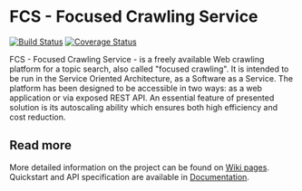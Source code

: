 FCS - Focused Crawling Service
===

[![Build Status](https://travis-ci.org/agh-glk/fcs.svg?branch=master)](https://travis-ci.org/agh-glk/fcs) [![Coverage Status](https://coveralls.io/repos/agh-glk/fcs/badge.png?branch=master)](https://coveralls.io/r/agh-glk/fcs?branch=master)

FCS - Focused Crawling Service - is a freely available Web crawling platform for a topic search, also called "focused crawling". It is intended to be run in the Service Oriented Architecture, as a Software as a Service. The platform has been designed to be accessible in two ways: as a web application or via exposed REST API. An essential feature of presented solution is its autoscaling ability which ensures both high efficiency and cost reduction.

Read more
---------

More detailed information on the project can be found on [Wiki pages](https://github.com/agh-glk/fcs/wiki). Quickstart and API specification are available in [Documentation](http://fcs.readthedocs.org/en/latest/).
